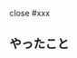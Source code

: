 close #xxx

## やったこと

<!--
### スクリーンショット
-->

<!--
## やっていないこと
-->

<!--
## 動作確認方法
-->

<!--
# 補足・参考リンク
-->
